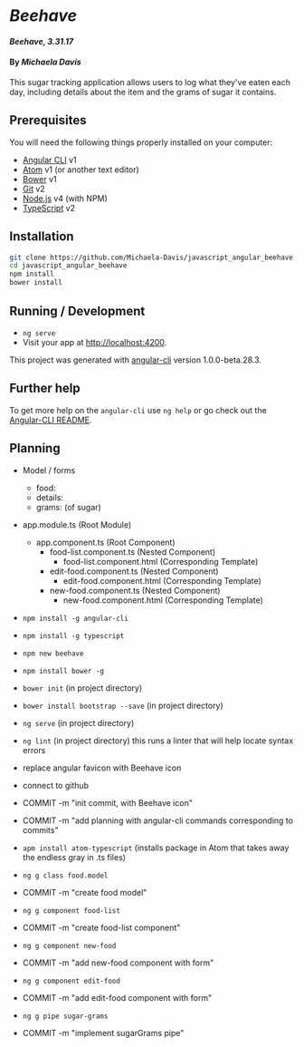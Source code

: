 # _Beehave_

#### _Beehave, 3.31.17_

#### By _**Michaela Davis**_

This sugar tracking application allows users to log what they've eaten each day, including details about the item and the grams of sugar it contains.

## Prerequisites

You will need the following things properly installed on your computer:

* [Angular CLI](https://github.com/angular/angular-cli) v1
* [Atom](https://atom.io/) v1 (or another text editor)
* [Bower](https://bower.io/) v1
* [Git](https://git-scm.com/) v2
* [Node.js](https://nodejs.org/) v4 (with NPM)
* [TypeScript](https://git-scm.com/) v2

## Installation

```bash
git clone https://github.com/Michaela-Davis/javascript_angular_beehave.git
cd javascript_angular_beehave
npm install
bower install
```


## Running / Development

* `ng serve`
* Visit your app at [http://localhost:4200](http://localhost:4200).


This project was generated with [angular-cli](https://github.com/angular/angular-cli) version 1.0.0-beta.28.3.

## Further help

To get more help on the `angular-cli` use `ng help` or go check out the [Angular-CLI README](https://github.com/angular/angular-cli/blob/master/README.md).

## Planning
* Model / forms
  * food:
  * details:
  * grams: (of sugar)

* app.module.ts (Root Module)
  * app.component.ts (Root Component)
    * food-list.component.ts (Nested Component)
      * food-list.component.html (Corresponding Template)
    * edit-food.component.ts (Nested Component)
      * edit-food.component.html (Corresponding Template)
    * new-food.component.ts (Nested Component)
      * new-food.component.html (Corresponding Template)

* `npm install -g angular-cli`
* `npm install -g typescript`
* `npm new beehave`
* `npm install bower -g`
* `bower init` (in project directory)
* `bower install bootstrap --save` (in project directory)
* `ng serve` (in project directory)
* `ng lint`  (in project directory) this runs a linter that will help locate syntax errors

* replace angular favicon with Beehave icon
* connect to github
* COMMIT -m "init commit, with Beehave icon"

* COMMIT -m "add planning with angular-cli commands corresponding to commits"

* `apm install atom-typescript` (installs package in Atom that takes away the endless gray in .ts files)

* `ng g class food.model`
* COMMIT -m "create food model"

* `ng g component food-list`
* COMMIT -m "create food-list component"

* `ng g component new-food`
* COMMIT -m "add new-food component with form"

* `ng g component edit-food`
* COMMIT -m "add edit-food component with form"

* `ng g pipe sugar-grams`
* COMMIT -m "implement sugarGrams pipe"
